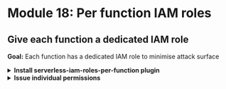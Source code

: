 # Module 18: Per function IAM roles

## Give each function a dedicated IAM role

**Goal:** Each function has a dedicated IAM role to minimise attack surface

<details>
<summary><b>Install serverless-iam-roles-per-function plugin</b></summary><p>

1. Install `serverless-iam-roles-per-function` as dev dependency

`npm install --save-dev serverless-iam-roles-per-function`

2. Modify `serverless.yml` and add it as a plugin

```yml
plugins:
  - serverless-export-env
  - serverless-export-outputs
  - serverless-iam-roles-per-function
```

</p></details>

<details>
<summary><b>Issue individual permissions</b></summary><p>

1. Open `serverless.yml` and delete the `iamRoleStatements` section

2. Give the `get-index` function its own IAM role statements by adding the following to its definition

```yml
iamRoleStatements:
  - Effect: Allow
    Action: execute-api:Invoke
    Resource: !Sub arn:aws:execute-api:${AWS::Region}:${AWS::AccountId}:${ApiGatewayRestApi}/${self:provider.stage}/GET/restaurants
```

**IMPORTANT** this new block should be aligned with `environment` and `events`, e.g.

```yml
get-index:
  handler: functions/get-index.handler
  events: ...
  environment:
    restaurants_api: ...
    orders_api: ...
    cognito_user_pool_id: ...
    cognito_client_id: ...
  iamRoleStatements:
    - Effect: Allow
      Action: execute-api:Invoke
      Resource: arn:aws:execute-api:${AWS::Region}:${AWS::AccountId}:${ApiGatewayRestApi}/${self:provider.stage}/GET/restaurants
```

3. Similarly, give the `get-restaurants` function its own IAM role statements

```yml
iamRoleStatements:
  - Effect: Allow
    Action: dynamodb:scan
    Resource: !GetAtt RestaurantsTable.Arn
  - Effect: Allow
    Action: ssm:GetParameters*
    Resource: !Sub arn:aws:ssm:${AWS::Region}:${AWS::AccountId}:parameter/${self:service}/${self:provider.stage}/get-restaurants/config
```

4. Give the `search-restaurants` function its own IAM role statements

```yml
iamRoleStatements:
  - Effect: Allow
    Action: dynamodb:scan
    Resource: !GetAtt RestaurantsTable.Arn
  - Effect: Allow
    Action: ssm:GetParameters*
    Resource:
      - !Sub arn:aws:ssm:${AWS::Region}:${AWS::AccountId}:parameter/${self:service}/${self:provider.stage}/search-restaurants/config
      - !Sub arn:aws:ssm:${AWS::Region}:${AWS::AccountId}:parameter/${self:service}/${self:provider.stage}/search-restaurants/secretString
  - Effect: Allow
    Action: kms:Decrypt
    Resource: ${ssm:/dev/kmsArn}
```

5. Give the `place-order` function its own IAM role statements

```yml
iamRoleStatements:
  - Effect: Allow
    Action: events:PutEvents
    Resource: !GetAtt EventBus.Arn
```

6. Finally, give the `notify-restaurant` function its own IAM role statements

```yml
iamRoleStatements:
  - Effect: Allow
    Action: events:PutEvents
    Resource: !GetAtt EventBus.Arn
  - Effect: Allow
    Action: sns:Publish
    Resource: !Ref RestaurantNotificationTopic
```

7. Deploy the project

`npx sls deploy`

8. Run the acceptance tests to make sure they're still working

`npm run acceptance`

But, since we don't have acceptance test coverage for the `notify-restaurant` function, we need to manually verify it's still working.

9. Use the `lumigo-cli` to listen to the `EventBridge` event bus and the `SNS` topic. You need to run the [tail-eventbridge-bus](https://www.npmjs.com/package/lumigo-cli#lumigo-cli-tail-eventbridge-bus) and [tail-sns](https://www.npmjs.com/package/lumigo-cli#lumigo-cli-tail-sns) commands respectively.

**Hint**: you can find the event bus name and SNS topic name in the `.env` file.

10. Load the index page and place an order by clicking on one of the restaurants. See that the events are captured in the `EventBridge` bus and the `SNS` was published to the topic.

</p></details>
